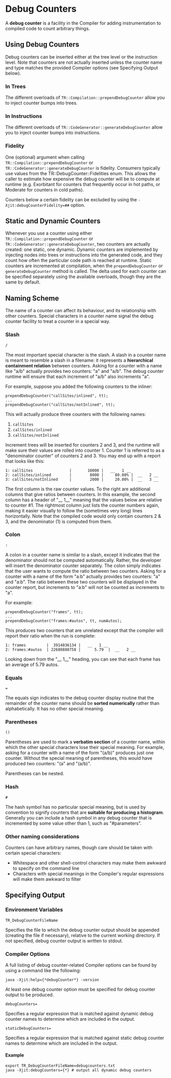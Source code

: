 <!--
Copyright (c) 2018, 2018 IBM Corp. and others

This program and the accompanying materials are made available under
the terms of the Eclipse Public License 2.0 which accompanies this
distribution and is available at https://www.eclipse.org/legal/epl-2.0/
or the Apache License, Version 2.0 which accompanies this distribution and
is available at https://www.apache.org/licenses/LICENSE-2.0.

This Source Code may also be made available under the following
Secondary Licenses when the conditions for such availability set
forth in the Eclipse Public License, v. 2.0 are satisfied: GNU
General Public License, version 2 with the GNU Classpath 
Exception [1] and GNU General Public License, version 2 with the
OpenJDK Assembly Exception [2].

[1] https://www.gnu.org/software/classpath/license.html
[2] http://openjdk.java.net/legal/assembly-exception.html

SPDX-License-Identifier: EPL-2.0 OR Apache-2.0 OR GPL-2.0 WITH Classpath-exception-2.0 OR LicenseRef-GPL-2.0 WITH Assembly-exception
-->

# Debug Counters

A **debug counter** is a facility in the Compiler for adding instrumentation to compiled code to count arbitrary things.

## Using Debug Counters

Debug counters can be inserted either at the tree level or the instruction level. Note that counters are not actually inserted unless the counter name and type matches the provided Compiler options (see Specifying Output below).

### In Trees

The different overloads of `TR::Compilation::prependDebugCounter` allow you to inject counter bumps into trees.

### In Instructions

The different overloads of `TR::CodeGenerator::generateDebugCounter` allow you to inject counter bumps into instructions.

### Fidelity

One (optional) argument when calling `TR::Compilation::prependDebugCounter` or `TR::CodeGenerator::generateDebugCounter` is fidelity. Consumers typically use values from the TR::DebugCounter::Fidelities enum. This allows the caller to estimate how expensive the debug counter will be to compute at runtime (e.g. Exorbitant for counters that frequently occur in hot paths, or Moderate for counters in cold paths).

Counters below a certain fidelity can be excluded by using the `-Xjit:debugCounterFidelity=##` option.

## Static and Dynamic Counters

Whenever you use a counter using either `TR::Compilation::prependDebugCounter` or `TR::CodeGenerator::generateDebugCounter`, two counters are actually created: one static, one dynamic. Dynamic counters are implemented by injecting nodes into trees or instructions into the generated code, and they count how often the particular code path is reached at runtime. Static counters are incremented at compilation, when the `prependDebugCounter` or `generateDebugCounter` method is called. The delta used for each counter can be specified separately using the available overloads, though they are the same by default.

## Naming Scheme

The name of a counter can affect its behaviour, and its relationship with other counters. Special characters in a counter name signal the debug counter facility to treat a counter in a special way.

### Slash

`/`

The most important special character is the slash. A slash in a counter name is meant to resemble a slash in a filename: it represents a **hierarchical containment relation** between counters. Asking for a counter with a name like "a/b" actually provides two counters: "a" and "a/b". The debug counter runtime will ensure that each increment of "a/b" also increments "a".

For example, suppose you added the following counters to the inliner:
```
prependDebugCounter("callSites/inlined", tt);
...
prependDebugCounter("callSites/notInlined", tt);
```
This will actually produce three counters with the following names:
1. `callSites`
2. `callSites/inlined`
3. `callSites/notInlined`

Increment trees will be inserted for counters 2 and 3, and the runtime will make sure their values are rolled into counter 1. Counter 1 is referred to as a "denominator counter" of counters 2 and 3.
You may end up with a report that looks like this:
```
1: callSites                |       10000 |   __   1 __
2: callSites/inlined        |        8000 |     80.00% |  __   2 __
3: callSites/notInlined     |        2000 |     20.00% |  __   3 __
```

The first column is the raw counter values. To the right are additional columns that give ratios between counters. In this example, the second column has a header of "__ 1__" meaning that the values below are relative to counter #1. The rightmost column just lists the counter numbers again, making it easier visually to follow the (sometimes very long) lines horizontally. Note that the compiled code would only contain counters 2 & 3, and the denominator (1) is computed from them.

### Colon

`:`

A colon in a counter name is similar to a slash, except it indicates that the denominator should not be computed automatically. Rather, the developer will insert the denominator counter separately. The colon simply indicates that the user wants to compute the ratio between two counters. Asking for a counter with a name of the form "a:b" actually provides two counters: "a" and "a:b". The ratio between these two counters will be displayed in the counter report, but increments to "a:b" will not be counted as increments to "a".

For example:
```
prependDebugCounter("frames", tt);
...
prependDebugCounter("frames:#autos", tt, numAutos);
```
This produces two counters that are unrelated except that the compiler will report their ratio when the run is complete:
```
1: frames         |  3914036134 |   __   1 __
2: frames:#autos  | 22680880758 |      5.79  |  __   2 __
```
Looking down from the "__ 1__" heading, you can see that each frame has an average of 5.79 autos.

### Equals

`=`

The equals sign indicates to the debug counter display routine that the remainder of the counter name should be **sorted numerically** rather than alphabetically. It has no other special meaning.

### Parentheses

`()`

Parentheses are used to mark a **verbatim section** of a counter name, within which the other special characters lose their special meaning. For example, asking for a counter with a name of the form "(a/b)" produces just one counter. Without the special meaning of parentheses, this would have produced two counters: "(a" and "(a/b)".

Parentheses can be nested.

### Hash

`#`

The hash symbol has no particular special meaning, but is used by convention to signify counters that are **suitable for producing a histogram**. Generally you can include a hash symbol in any debug counter that is incremented by some value other than 1, such as "#parameters".

### Other naming considerations

Counters can have arbitrary names, though care should be taken with certain special characters:
- Whitespace and other shell-control characters may make them awkward to specify on the command line
- Characters with special meanings in the Compiler's regular expressions will make them awkward to filter

## Specifying Output

### Environment Variables

```
TR_DebugCounterFileName
````
Specifies the file to which the debug counter output should be appended (creating the file if necessary), relative to the current working directory. If not specified, debug counter output is written to stdout.

### Compiler Options

A full listing of debug counter-related Compiler options can be found by using a command like the following:
```
java -Xjit:help={*debugCounter*} -version
```
At least one debug counter option must be specified for debug counter output to be produced.

```
debugCounters=
```
Specifies a regular expression that is matched against dynamic debug counter names to determine which are included in the output.

```
staticDebugCounters=
```
Specifies a regular expression that is matched against static debug counter names to determine which are included in the output.

#### Example
```
export TR_DebugCounterFileName=debugcounters.txt
java -Xjit:debugCounters={*} # output all dynamic debug counters
```
